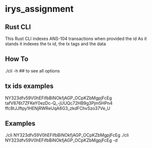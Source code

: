 # irys_assignment

## Rust CLI
This Rust CLI indexes ANS-104 transactions when provided the id
As it stands it indexes the tx id, the tx tags and the data


## How To
./cli -h ## to see all options


## tx ids examples
NY323dfv59V0hEFifbBiNOkfjAGP_OCpKZbMgpjFcEg
tafV876t7ZFKeY0ezDc-Q_-jUUQc72HB9g3Pjm5HPn4
ffc8tJJftpy1HENjRWReUqA6G3_zkdFChvSzo37Ve_U

## Examples

./cli NY323dfv59V0hEFifbBiNOkfjAGP_OCpKZbMgpjFcEg
./cli NY323dfv59V0hEFifbBiNOkfjAGP_OCpKZbMgpjFcEg -d